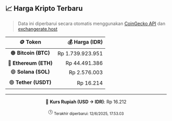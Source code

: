 

<!-- HARGA_KRIPTO -->
## 📈 Harga Kripto Terbaru

> Data ini diperbarui secara otomatis menggunakan [CoinGecko API](https://www.coingecko.com/) dan [exchangerate.host](https://exchangerate.host/)

<div align="center">

| 🪙 Token | 💰 Harga (IDR) |
|:------:|---------------:|
| 🟠 **Bitcoin (BTC)**   | Rp 1.739.923.951 |
| 🔵 **Ethereum (ETH)**  | Rp 44.491.386 |
| 🟣 **Solana (SOL)**    | Rp 2.576.003 |
| 🟢 **Tether (USDT)**   | Rp 16.214 |

---

💱 **Kurs Rupiah (USD → IDR)**: Rp 16.212

🕒 <sub>Terakhir diperbarui: 12/6/2025, 17.53.03</sub>

</div>
<!-- /HARGA_KRIPTO -->